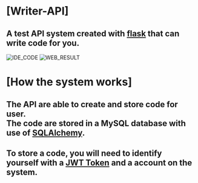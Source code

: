 # [Writer-API]
## A test API system created with [flask](https://flask.palletsprojects.com/en/2.2.x/quickstart/) that can write code for you.
![IDE_CODE](https://user-images.githubusercontent.com/97007392/214716782-a7242b36-1b03-4fa9-b758-f13dbf0b9fea.png)
![WEB_RESULT](https://user-images.githubusercontent.com/97007392/214716968-bd46a21f-7004-44ff-8fef-e6e0ab3f08eb.png)
# [How the system works]
## The API are able to create and store code for user.<br>The code are stored in a MySQL database with use of [SQLAlchemy](https://www.sqlalchemy.org).
## To store a code, you will need to identify<br>yourself with a [JWT Token](https://flask-jwt-extended.readthedocs.io/en/stable/basic_usage/) and a account on the system.
